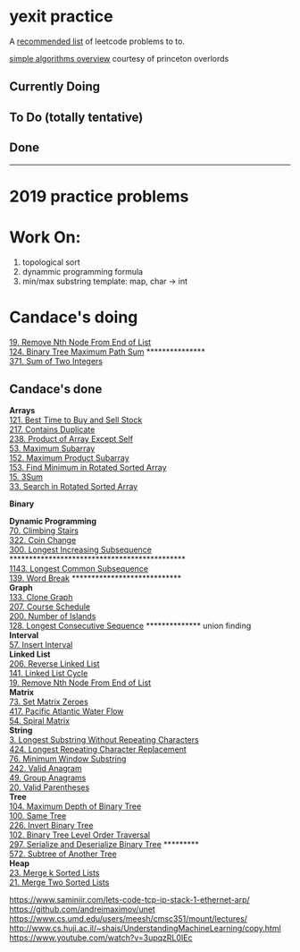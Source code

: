 # yexit practice

A [recommended list](https://www.teamblind.com/article/New-Year-Gift---Curated-List-of-Top-100-LeetCode-Questions-to-Save-Your-Time-OaM1orEU "YEET") of leetcode problems to to.

[simple algorithms overview](https://algs4.cs.princeton.edu/home/ "yeee") courtesy of princeton overlords <br/>

## Currently Doing

## To Do (totally tentative)

## Done


---

# 2019 practice problems

# Work On:
1. topological sort
2. dynammic programming formula
3. min/max substring template: map, char -> int

# Candace's doing
[19. Remove Nth Node From End of List](https://leetcode.com/problems/remove-nth-node-from-end-of-list/)<br/>
[124. Binary Tree Maximum Path Sum](https://leetcode.com/problems/binary-tree-maximum-path-sum/) *************** <br/>
[371. Sum of Two Integers](https://leetcode.com/problems/sum-of-two-integers/)<br/>


## Candace's done

__Arrays__ <br />
[121. Best Time to Buy and Sell Stock](https://leetcode.com/problems/best-time-to-buy-and-sell-stock/)<br/>
[217. Contains Duplicate](https://leetcode.com/problems/contains-duplicate/)<br/>
[238. Product of Array Except Self](https://leetcode.com/problems/product-of-array-except-self/)<br/>
[53. Maximum Subarray](https://leetcode.com/problems/maximum-subarray/)<br/>
[152. Maximum Product Subarray](https://leetcode.com/problems/maximum-product-subarray/)<br/>
[153. Find Minimum in Rotated Sorted Array](https://leetcode.com/problems/find-minimum-in-rotated-sorted-array/)<br/>
[15. 3Sum](https://leetcode.com/problems/3sum/)<br/>
[33. Search in Rotated Sorted Array](https://leetcode.com/problems/search-in-rotated-sorted-array/)<br/>

__Binary__ <br />

__Dynamic Programming__ <br />
[70. Climbing Stairs](https://leetcode.com/problems/climbing-stairs/ "come up w reccurence relation")<br/>
[322. Coin Change](https://leetcode.com/problems/coin-change/)<br/>
[300. Longest Increasing Subsequence](https://leetcode.com/problems/longest-increasing-subsequence/) *********************************************<br/>
[1143. Longest Common Subsequence](https://leetcode.com/problems/longest-common-subsequence/)<br/>
[139. Word Break](https://leetcode.com/problems/word-break/) **************************** <br/>
__Graph__ <br />
[133. Clone Graph](https://leetcode.com/problems/clone-graph/)<br/>
[207. Course Schedule](https://leetcode.com/problems/course-schedule/)<br/>
[200. Number of Islands](https://leetcode.com/problems/number-of-islands/)<br/>
[128. Longest Consecutive Sequence](https://leetcode.com/problems/longest-consecutive-sequence/) ************** union finding <br/>
__Interval__ <br />
[57. Insert Interval](https://leetcode.com/problems/insert-interval/)<br/>
__Linked List__ <br />
[206. Reverse Linked List](https://leetcode.com/problems/reverse-linked-list/)<br/>
[141. Linked List Cycle](https://leetcode.com/problems/linked-list-cycle/)<br/>
[19. Remove Nth Node From End of List](https://leetcode.com/problems/remove-nth-node-from-end-of-list/)<br/>
__Matrix__ <br />
[73. Set Matrix Zeroes](https://leetcode.com/problems/set-matrix-zeroes/)<br/>
[417. Pacific Atlantic Water Flow](https://leetcode.com/problems/pacific-atlantic-water-flow/)<br/>
[54. Spiral Matrix](https://leetcode.com/problems/spiral-matrix/)<br/>
__String__ <br />
[3. Longest Substring Without Repeating Characters](https://leetcode.com/problems/longest-substring-without-repeating-characters/)<br/>
[424. Longest Repeating Character Replacement](https://leetcode.com/problems/longest-repeating-character-replacement/)<br/>
[76. Minimum Window Substring](https://leetcode.com/problems/minimum-window-substring/)<br/>
[242. Valid Anagram](https://leetcode.com/problems/valid-anagram/)<br/>
[49. Group Anagrams](https://leetcode.com/problems/group-anagrams/)<br/>
[20. Valid Parentheses](https://leetcode.com/problems/valid-parentheses/)<br/>
__Tree__ <br />
[104. Maximum Depth of Binary Tree](https://leetcode.com/problems/maximum-depth-of-binary-tree/)<br/>
[100. Same Tree](https://leetcode.com/problems/same-tree/)<br/>
[226. Invert Binary Tree](https://leetcode.com/problems/invert-binary-tree/)<br/>
[102. Binary Tree Level Order Traversal](https://leetcode.com/problems/binary-tree-level-order-traversal/)<br/>
[297. Serialize and Deserialize Binary Tree](https://leetcode.com/problems/serialize-and-deserialize-binary-tree/) *********<br/>
[572. Subtree of Another Tree](https://leetcode.com/problems/subtree-of-another-tree/)<br/>
__Heap__ <br />
[23. Merge k Sorted Lists](https://leetcode.com/problems/merge-k-sorted-lists/)<br/>
[21. Merge Two Sorted Lists](https://leetcode.com/problems/merge-two-sorted-lists/)<br/>


https://www.saminiir.com/lets-code-tcp-ip-stack-1-ethernet-arp/ <br/>
https://github.com/andreimaximov/unet <br/>
https://www.cs.umd.edu/users/meesh/cmsc351/mount/lectures/ <br/>
http://www.cs.huji.ac.il/~shais/UnderstandingMachineLearning/copy.html
https://www.youtube.com/watch?v=3upqzRL0IEc